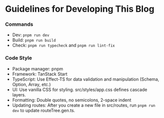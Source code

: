 # Guidelines for Developing This Blog

### Commands

- Dev: `pnpm run dev`
- Build: `pnpm run build`
- Check: `pnpm run typecheck` and `pnpm run lint-fix`

### Code Style

- Package manager: pnpm
- Framework: TanStack Start
- TypeScript: Use Effect-TS for data validation and manipulation (Schema, Option, Array, etc.)
- UI: Use vanilla CSS for styling. src/styles/app.css defines cascade layers.
- Formatting: Double quotes, no semicolons, 2-space indent
- Updating routes: After you create a new file in src/routes, run `pnpm run dev` to update routeTree.gen.ts.
